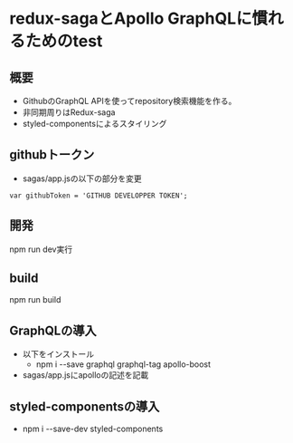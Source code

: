 # redux-sagaとApollo GraphQLに慣れるためのtest

## 概要
* GithubのGraphQL APIを使ってrepository検索機能を作る。
* 非同期周りはRedux-saga
* styled-componentsによるスタイリング

## githubトークン
* sagas/app.jsの以下の部分を変更

```var githubToken = 'GITHUB DEVELOPPER TOKEN';```

## 開発
npm run dev実行

## build
npm run build

## GraphQLの導入
* 以下をインストール
  * npm i --save graphql graphql-tag apollo-boost
* sagas/app.jsにapolloの記述を記載

## styled-componentsの導入
* npm i --save-dev styled-components

